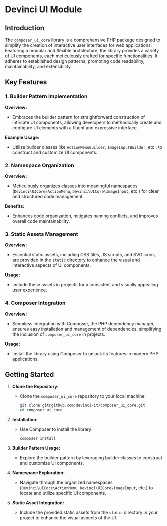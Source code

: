 # Devinci UI Module

## Introduction

The `composer_ui_core` library is a comprehensive PHP package designed to simplify the creation of interactive user interfaces for web applications. Featuring a modular and flexible architecture, the library provides a variety of UI components, each meticulously crafted for specific functionalities. It adheres to established design patterns, promoting code readability, maintainability, and extensibility.

## Key Features

### 1. Builder Pattern Implementation

**Overview:**
- Embraces the builder pattern for straightforward construction of intricate UI components, allowing developers to methodically create and configure UI elements with a fluent and expressive interface.

**Example Usage:**
- Utilize builder classes like `ActionMenuBuilder`, `ImageInputBuilder`, etc., to construct and customize UI components.

### 2. Namespace Organization

**Overview:**
- Meticulously organizes classes into meaningful namespaces (`Devinci\UICore\ActionMenu`, `Devinci\UICore\ImageInput`, etc.) for clear and structured code management.

**Benefits:**
- Enhances code organization, mitigates naming conflicts, and improves overall code maintainability.

### 3. Static Assets Management

**Overview:**
- Essential static assets, including CSS files, JS scripts, and SVG icons, are provided in the `static` directory to enhance the visual and interactive aspects of UI components.

**Usage:**
- Include these assets in projects for a consistent and visually appealing user experience.

### 4. Composer Integration

**Overview:**
- Seamless integration with Composer, the PHP dependency manager, ensures easy installation and management of dependencies, simplifying the inclusion of `composer_ui_core` in projects.

**Usage:**
- Install the library using Composer to unlock its features in modern PHP applications.

## Getting Started

1. **Clone the Repository:**
    - Clone the `composer_ui_core` repository to your local machine:

      ```bash
      git clone git@github.com:devinci-it/composer_ui_core.git
      cd composer_ui_core
      ```

2. **Installation:**
    - Use Composer to install the library:

      ```bash
      composer install
      ```

3. **Builder Pattern Usage:**
    - Explore the builder pattern by leveraging builder classes to construct and customize UI components.

4. **Namespace Exploration:**
    - Navigate through the organized namespaces (`Devinci\UICore\ActionMenu`, `Devinci\UICore\ImageInput`, etc.) to locate and utilize specific UI components.

5. **Static Asset Integration:**
    - Include the provided static assets from the `static` directory in your project to enhance the visual aspects of the UI.
